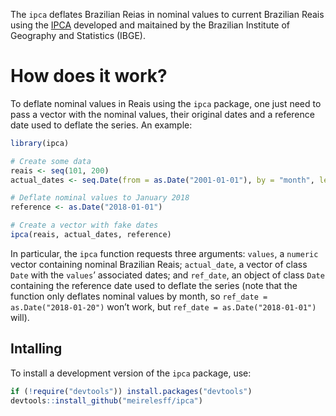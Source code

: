 <!-- README.md is generated from README.Rmd. Please edit that file -->
The `ipca` deflates Brazilian Reias in nominal values to current
Brazilian Reais using the
[IPCA](https://pt.wikipedia.org/wiki/%C3%8Dndices_de_infla%C3%A7%C3%A3o_do_Brasil)
developed and maitained by the Brazilian Institute of Geography and
Statistics (IBGE).

How does it work?
=================

To deflate nominal values in Reais using the `ipca` package, one just
need to pass a vector with the nominal values, their original dates and
a reference date used to deflate the series. An example:

``` r
library(ipca)

# Create some data
reais <- seq(101, 200)
actual_dates <- seq.Date(from = as.Date("2001-01-01"), by = "month", length.out = 100)

# Deflate nominal values to January 2018
reference <- as.Date("2018-01-01")

# Create a vector with fake dates
ipca(reais, actual_dates, reference)
```

In particular, the `ipca` function requests three arguments: `values`, a
`numeric` vector containing nominal Brazilian Reais; `actual_date`, a
vector of class `Date` with the `values`’ associated dates; and
`ref_date`, an object of class `Date` containing the reference date used
to deflate the series (note that the function only deflates nominal
values by month, so `ref_date = as.Date("2018-01-20")` won’t work, but
`ref_date = as.Date("2018-01-01")` will).

Intalling
---------

To install a development version of the `ipca` package, use:

``` r
if (!require("devtools")) install.packages("devtools")
devtools::install_github("meirelesff/ipca")
```
